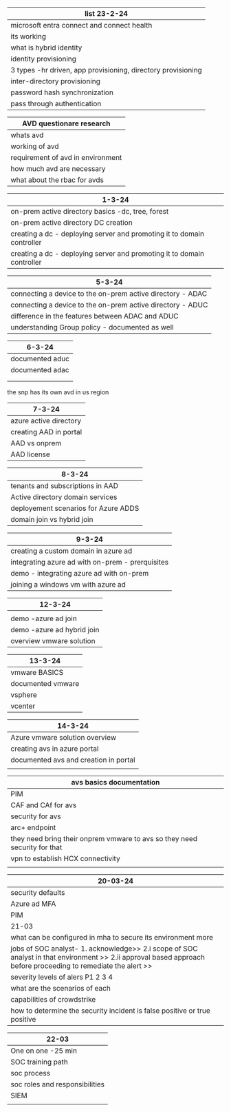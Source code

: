 
| list 23-2-24                                                 |
| ------------------------------------------------------------ |
| microsoft entra connect and connect health                                             |
| its working                                                  |
| what is hybrid identity                                      |
| identity provisioning                                        |
| 3 types -hr driven, app provisioning, directory provisioning |
| inter-directory provisioning                                 |
| password hash synchronization                                |
| pass through authentication                                                             |

| AVD questionare research          |
| --------------------------------- |
| whats avd                         |
| working of avd                    |
| requirement of avd in environment |
| how much avd are necessary        |
| what about the rbac for avds                                  |



| 1-3-24                                                                 |
| ---------------------------------------------------------------------- |
| on-prem active directory basics -dc, tree, forest                      |
| on-prem active directory DC creation                                   |
| creating a dc - deploying server and promoting it to domain controller |
| creating a dc - deploying server and promoting it to domain controller |


| 5-3-24                                                     |
| ---------------------------------------------------------- |
| connecting a device to the on-prem active directory - ADAC |
| connecting a device to the on-prem active directory - ADUC |
| difference in the features between ADAC and ADUC           |
| understanding Group policy - documented as well            |


| 6-3-24          |
| --------------- |
| documented aduc |
| documented adac |
|                 |
|                 |

the snp has its own avd in us region

| 7-3-24                 |
| ---------------------- |
| azure active directory |
| creating AAD in portal |
| AAD vs onprem          |
| AAD license            |


| 8-3-24                               |
| ------------------------------------ |
| tenants and subscriptions in AAD     |
| Active directory domain services     |
| deployement scenarios for Azure ADDS |
| domain join vs hybrid join           |


| 9-3-24                                            |
| ------------------------------------------------- |
| creating a custom domain in azure ad              |
| integrating azure ad with on-prem  - prerquisites |
| demo - integrating azure ad with on-prem          |
| joining a windows vm with azure ad                |

| 12-3-24                    |
| -------------------------- |
|                            |
| demo -azure ad join        |
| demo -azure ad hybrid join |
| overview vmware solution   |

| 13-3-24           |
| ----------------- |
| vmware BASICS     |
| documented vmware |
| vsphere           |
| vcenter           |

| 14-3-24                               |
| ------------------------------------- |
| Azure vmware solution overview        |
| creating avs in azure portal          |
| documented avs and creation in portal |
|                                       |



| avs basics documentation                                                  |
| ------------------------------------------------------------------------- |
| PIM                                                                       |
| CAF and CAf for avs                                                       |
| security for avs                                                          |
| arc+ endpoint                                                             |
| they need bring their onprem vmware to avs so they need security for that |
| vpn to establish HCX connectivity                                         |
|                                                                           |


| 20-03-24                                                                                                                                                       |
| -------------------------------------------------------------------------------------------------------------------------------------------------------------- |
| security defaults                                                                                                                                              |
| Azure ad MFA                                                                                                                                                   |
| PIM                                                                                                                                                            |
| 21-03                                                                                                                                                          |
| what can be configured in mha to secure its environment more                                                                                                   |
| jobs of SOC analyst- 1. acknowledge>> 2.i scope of SOC analyst in that environment >> 2.ii approval based approach before proceeding to remediate the alert >> |
| severity levels of alers P1 2 3 4                                                                                                                              |
| what are the scenarios of each                                                                                                                                 |
| capabilities of crowdstrike                                                                                                                                    |
| how to determine the security incident is false positive or true positive                                                                                      |


| 22-03                          |
| ------------------------------ |
| One on one -25 min             |
| SOC training path              |
| soc process                    |
| soc roles and responsibilities |
| SIEM                           |
|                                |

